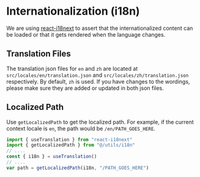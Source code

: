 # Internationalization (i18n)

We are using [react-i18next](https://react.i18next.com/) to assert that the internationalized content can be loaded or that it gets rendered when the language changes.

## Translation Files

The translation json files for `en` and `zh` are located at `src/locales/en/translation.json` and `src/locales/zh/translation.json` respectively. By default, `zh` is used. If you have changes to the wordings, please make sure they are added or updated in both json files.

## Localized Path

Use ``getLocalizedPath`` to get the localized path. For example, if the current context locale is ``en``, the path would be ``/en/PATH_GOES_HERE``.

```js
import { useTranslation } from "react-i18next"
import { getLocalizedPath } from "@/utils/i18n"
// ....
const { i18n } = useTranslation()
// ....
var path = getLocalizedPath(i18n, "/PATH_GOES_HERE")
```